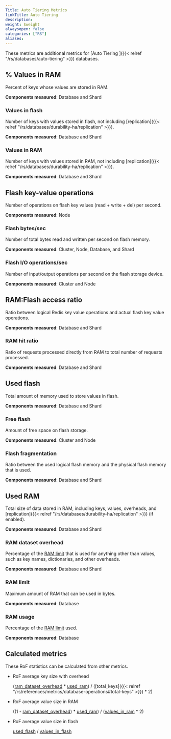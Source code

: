 ```yaml
---
Title: Auto Tiering Metrics
linkTitle: Auto Tiering
description: 
weight: $weight
alwaysopen: false
categories: ["RS"]
aliases:
---
```


These metrics are additional metrics for [Auto Tiering ]({{< relref "/rs/databases/auto-tiering" >}}) databases.

## % Values in RAM

Percent of keys whose values are stored in RAM.

**Components measured**: Database and Shard

### Values in flash

Number of keys with values stored in flash, not including [replication]({{< relref "/rs/databases/durability-ha/replication" >}}).

**Components measured**: Database and Shard

### Values in RAM

Number of keys with values stored in RAM, not including [replication]({{< relref "/rs/databases/durability-ha/replication" >}}).

**Components measured**: Database and Shard 

## Flash key-value operations

Number of operations on flash key values (read + write + del) per second.

**Components measured**: Node

### Flash bytes/sec

Number of total bytes read and written per second on flash memory.

**Components measured**: Cluster, Node, Database, and Shard

### Flash I/O operations/sec

Number of input/output operations per second on the flash storage device.

**Components measured**: Cluster and Node

## RAM:Flash access ratio

Ratio between logical Redis key value operations and actual flash key value operations.

**Components measured**: Database and Shard

### RAM hit ratio

Ratio of requests processed directly from RAM to total number of requests processed.

**Components measured**: Database and Shard

## Used flash

Total amount of memory used to store values in flash.

**Components measured**: Database and Shard

### Free flash

Amount of free space on flash storage. 

**Components measured**: Cluster and Node

### Flash fragmentation

Ratio between the used logical flash memory and the physical flash memory that is used.

**Components measured**: Database and Shard

## Used RAM

Total size of data stored in RAM, including keys, values, overheads, and [replication]({{< relref "/rs/databases/durability-ha/replication" >}}) (if enabled).

**Components measured**: Database and Shard

### RAM dataset overhead

Percentage of the [RAM limit](#ram-limit) that is used for anything other than values, such as key names, dictionaries, and other overheads.

**Components measured**: Database and Shard

### RAM limit

Maximum amount of RAM that can be used in bytes.

**Components measured**: Database

### RAM usage

Percentage of the [RAM limit](#ram-limit) used.

**Components measured**: Database

## Calculated metrics

These RoF statistics can be calculated from other metrics.

- RoF average key size with overhead

    ([ram_dataset_overhead](#ram-dataset-overhead) * [used_ram](#used-ram))
                    / ([total_keys]({{< relref "/rs/references/metrics/database-operations#total-keys" >}}) * 2)

- RoF average value size in RAM

    ((1 - [ram_dataset_overhead](#ram-dataset-overhead)) * [used_ram](#used-ram)) / ([values_in_ram](#values-in-ram) * 2)

- RoF average value size in flash

    [used_flash](#used-flash) / [values_in_flash](#values-in-flash)    
